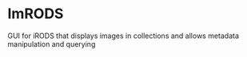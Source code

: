 # ImRODS
GUI for iRODS that displays images in collections and allows metadata manipulation and querying
